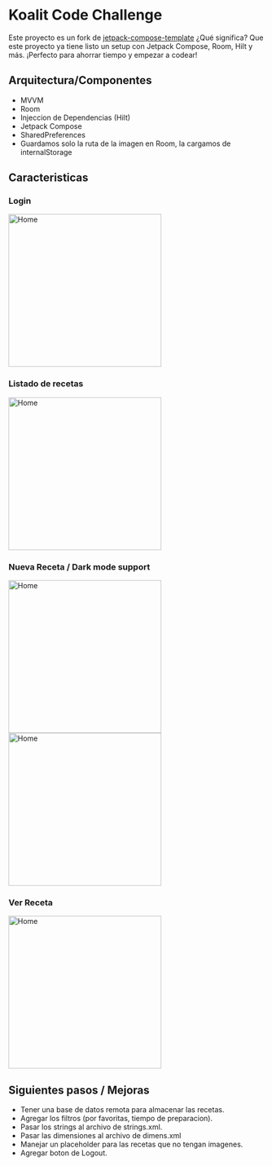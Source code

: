 # Koalit Code Challenge

Este proyecto es un fork de [jetpack-compose-template](https://github.com/ferhatozcelik/jetpack-compose-template) ¿Qué significa? Que este proyecto ya tiene listo un setup con Jetpack Compose, Room, Hilt y más. ¡Perfecto para ahorrar tiempo y empezar a codear!

## Arquitectura/Componentes
- MVVM
- Room
- Injeccion de Dependencias (Hilt)
- Jetpack Compose
- SharedPreferences
- Guardamos solo la ruta de la imagen en Room, la cargamos de internalStorage

## Caracteristicas

### Login
<img width="300" src="https://github.com/user-attachments/assets/d69bc08e-7442-4070-baea-8607aee47209" alt="Home"/>


### Listado de recetas

<img width="300" src="https://github.com/user-attachments/assets/544ddc53-1527-4ece-9489-678be06aab53" alt="Home"/>

### Nueva Receta / Dark mode support
<img width="300" src="https://github.com/user-attachments/assets/2b868335-c46b-4056-b2a1-bc8cfb9bb17f" alt="Home"/>
<img width="300" src="https://github.com/user-attachments/assets/37c18d5d-2a51-4489-8480-a498bb9c692a" alt="Home"/>


### Ver Receta

<img width="300" src="https://github.com/user-attachments/assets/38e023bd-fa97-4834-98d3-b34613570f2c" alt="Home"/>

## Siguientes pasos / Mejoras
- Tener una base de datos remota para almacenar las recetas.
- Agregar los filtros (por favoritas, tiempo de preparacion).
- Pasar los strings al archivo de strings.xml.
- Pasar las dimensiones al archivo de dimens.xml
- Manejar un placeholder para las recetas que no tengan imagenes.
- Agregar boton de Logout.






